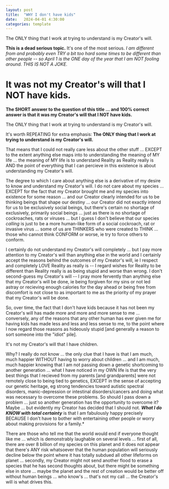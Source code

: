 ```yaml
---
layout: post
title:  "WHY I don't have kids"
date:   2024-04-01 4:30:00
categories: template
---
```



The ONLY thing that I work at trying to understand is my Creator's will.

**This is a dead serious topic.** It's one of the most serious. *I am different from and probably even TRY a bit too hard some times to be different than other people -- so April 1 is the ONE day of the year that I am NOT fooling around.  THIS IS NOT A JOKE.*  

# It was not my Creator's will that I NOT have kids.

**The SHORT answer to the question of this title ... and 100% correct answer is that it was my Creator's will that I NOT have kids.**

The ONLY thing that I work at trying to understand is my Creator's will.

It's worth REPEATING for extra emphasis: **The ONLY thing that I work at trying to understand is my Creator's will.**

That means that I could not really care less about the other stuff ... EXCEPT to the extent anything else maps into to understanding the meaning of MY life ... the meaning of MY life is to understand Reality as Reality really is AND the point of everything that I can percieve in this existence is about understanding my Creator's will.

The degree to which I care about anything else is a derivative of my desire to know and understand my Creator's will.  I do not care about my species ... EXCEPT for the fact that my Creator brought me and my species into existence for some reason ... and our Creator clearly intended for us to be thinking beings that shape our destiny ... our Creator did not exactly intend for us to be exclusively social beings, but there's certain no shortage of exclusively, primarily social beings ... just as there is no shortage of cockroaches, rats or viruses ... but I guess I don't believe that our species *calling* is just to be a more human-like form of a social cockroach, rat or invasive virus ... some of us are THINKERS who were created to THINK ... those who cannot think CONFORM or worse, ie try to force others to conform.

I certainly do not understand my Creator's will completely ... but I pay more attention to my Creator's will than anything else in the world and I certainly accept the reasons behind the outcomes of my Creator's will, ie I respect and completely LOVE Reality as really is -- I regard wishes for Reality to be different than Reality really is as being stupid and worse than wrong.  I don't second-guess my Creator's will -- I pray more fervently than anything else that my Creator's will be done, ie being forgiven for my sins or not led astray or recieving enough calories for the day ahead or being free from discomfort is not close to as important to me as the priority of my prayer that my Creator's will be done.

So, over time, the fact that I don't have kids because it has not been my Creator's will has made more and more and more sense to me ... conversely, any of the reasons that any other human has ever given me for having kids has made less and less and less sense to me, to the point where I now regard those reasons as hideously stupid [and generally a reason to sort someone into the "idiot" pile].

It's not my Creator's will that I have children.

Why? I really do not know ... the only clue that I have is that I am much, much happier WITHOUT having to worry about children ... and I am much, much happier knowing that I am not passing down a genetic shortcoming to another generation ... what I have noticed in my OWN life is that the very best things that I recieved from my parents [and grandparents] were not remotely close to being tied to genetics, EXCEPT in the sense of accepting our genetic heritage, eg strong tendencies toward autistic spectral disorders, manic-depression or intestinal disorders/cancers and doing what was necessary to overcome these problems. So should I pass down a problem ... just so another generation has the opportunity to overcome it?  Maybe ... but evidently my Creator has decided that I should not. ***What I do KNOW with total certainty*** is that I am fabulously happy precisely BECAUSE I don't have to bother with entertaining other people or worry about making provisions for a family.*

There are those who tell me that the world would end if everyone thought like me ... which is demonstrably laughable on several levels ... first of all, there are over 8 billion of my species on this planet and it does not appear that there's ANY risk whatsoever that the human population will seriously decline below the point where it has totally subdued all other lifeforms on planet ... secondly, my Creator might not send another flood to erase a species that he has second thoughts about, but there might be something else in store ... maybe the planet and the rest of creation would be better off without human beings ... who know's ... that's not my call ... the Creator's will is what drives this.